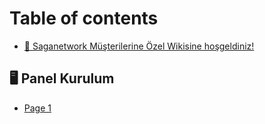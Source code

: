# Table of contents

* [🤚 Saganetwork Müşterilerine Özel Wikisine hoşgeldiniz!](README.md)

## 🖥 Panel Kurulum

* [Page 1](panel-kurulum/page-1.md)
